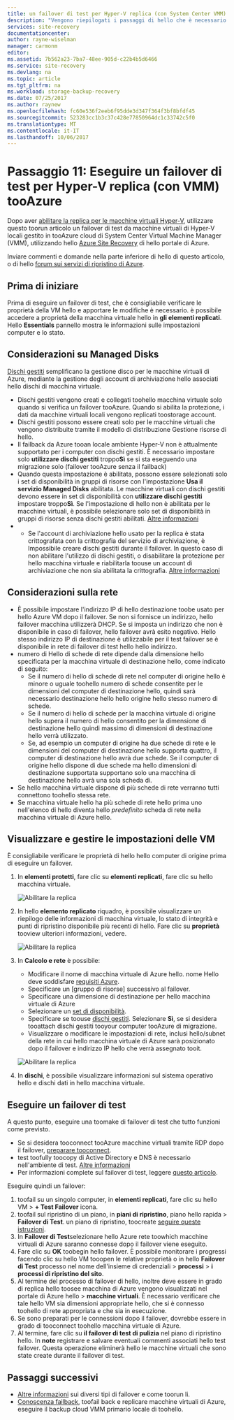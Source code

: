 ```yaml
---
title: un failover di test per Hyper-V replica (con System Center VMM) tooAzure aaaRun | Documenti Microsoft
description: "Vengono riepilogati i passaggi di hello che è necessario per l'esecuzione di un failover di test per le macchine virtuali Hyper-V nei cloud VMM, la replica tramite il servizio di Azure Site Recovery hello tooAzure."
services: site-recovery
documentationcenter: 
author: rayne-wiselman
manager: carmonm
editor: 
ms.assetid: 7b562a23-7ba7-48ee-905d-c22b4b5d6466
ms.service: site-recovery
ms.devlang: na
ms.topic: article
ms.tgt_pltfrm: na
ms.workload: storage-backup-recovery
ms.date: 07/25/2017
ms.author: raynew
ms.openlocfilehash: fc60e536f2eeb6f95dde3d347f364f3bf8bfdf45
ms.sourcegitcommit: 523283cc1b3c37c428e77850964dc1c33742c5f0
ms.translationtype: MT
ms.contentlocale: it-IT
ms.lasthandoff: 10/06/2017
---
```

# <a name="step-11-run-a-test-failover-for-hyper-v-replication-with-vmm-tooazure"></a>Passaggio 11: Eseguire un failover di test per Hyper-V replica (con VMM) tooAzure

Dopo aver [abilitare la replica per le macchine virtuali Hyper-V](vmm-to-azure-walkthrough-enable-replication.md), utilizzare questo toorun articolo un failover di test da macchine virtuali di Hyper-V locali gestito in tooAzure cloud di System Center Virtual Machine Manager (VMM), utilizzando hello [ Azure Site Recovery](site-recovery-overview.md) di hello portale di Azure.

Inviare commenti e domande nella parte inferiore di hello di questo articolo, o di hello [forum sui servizi di ripristino di Azure](https://social.msdn.microsoft.com/forums/azure/home?forum=hypervrecovmgr).

## <a name="before-you-start"></a>Prima di iniziare

Prima di eseguire un failover di test, che è consigliabile verificare le proprietà della VM hello e apportare le modifiche è necessario. è possibile accedere a proprietà della macchina virtuale hello in **gli elementi replicati**. Hello **Essentials** pannello mostra le informazioni sulle impostazioni computer e lo stato.

## <a name="managed-disk-considerations"></a>Considerazioni su Managed Disks

[Dischi gestiti](../virtual-machines/windows/managed-disks-overview.md) semplificano la gestione disco per le macchine virtuali di Azure, mediante la gestione degli account di archiviazione hello associati hello dischi di macchina virtuale. 

- Dischi gestiti vengono creati e collegati toohello macchina virtuale solo quando si verifica un failover tooAzure. Quando si abilita la protezione, i dati da macchine virtuali locali vengono replicati toostorage account.
- Dischi gestiti possono essere creati solo per le macchine virtuali che vengono distribuite tramite il modello di distribuzione Gestione risorse di hello.
- Il failback da Azure tooan locale ambiente Hyper-V non è attualmente supportato per i computer con dischi gestiti. È necessario impostare solo **utilizzare dischi gestiti** troppo**Sì** se si sta eseguendo una migrazione solo (failover tooAzure senza il failback)
- Quando questa impostazione è abilitata, possono essere selezionati solo i set di disponibilità in gruppi di risorse con l'impostazione **Usa il servizio Managed Disks** abilitata. Le macchine virtuali con dischi gestiti devono essere in set di disponibilità con **utilizzare dischi gestiti** impostare troppo**Sì**. Se l'impostazione di hello non è abilitata per le macchine virtuali, è possibile selezionare solo set di disponibilità in gruppi di risorse senza dischi gestiti abilitati. [Altre informazioni](../virtual-machines/windows/manage-availability.md#use-managed-disks-for-vms-in-an-availability-set)
- - Se l'account di archiviazione hello usato per la replica è stata crittografata con la crittografia del servizio di archiviazione, è Impossibile creare dischi gestiti durante il failover. In questo caso di non abilitare l'utilizzo di dischi gestiti, o disabilitare la protezione per hello macchina virtuale e riabilitarla toouse un account di archiviazione che non sia abilitata la crittografia. [Altre informazioni](../virtual-machines/windows/managed-disks-overview.md#managed-disks-and-encryption)

 
## <a name="network-considerations"></a>Considerazioni sulla rete
    
- È possibile impostare l'indirizzo IP di hello destinazione toobe usato per hello Azure VM dopo il failover. Se non si fornisce un indirizzo, hello failover macchina utilizzerà DHCP. Se si imposta un indirizzo che non è disponibile in caso di failover, hello failover avrà esito negativo. Hello stesso indirizzo IP di destinazione è utilizzabile per il test failover se è disponibile in rete di failover di test hello hello indirizzo.
- numero di Hello di schede di rete dipende dalla dimensione hello specificata per la macchina virtuale di destinazione hello, come indicato di seguito:
    - Se il numero di hello di schede di rete nel computer di origine hello è minore o uguale toohello numero di schede consentite per le dimensioni del computer di destinazione hello, quindi sarà necessario destinazione hello hello origine hello stesso numero di schede.
    - Se il numero di hello di schede per la macchina virtuale di origine hello supera il numero di hello consentito per la dimensione di destinazione hello quindi massimo di dimensioni di destinazione hello verrà utilizzato.
    - Se, ad esempio un computer di origine ha due schede di rete e le dimensioni del computer di destinazione hello supporta quattro, il computer di destinazione hello avrà due schede. Se il computer di origine hello dispone di due schede ma hello dimensioni di destinazione supportata supportano solo una macchina di destinazione hello avrà una sola scheda di.     
- Se hello macchina virtuale dispone di più schede di rete verranno tutti connettono toohello stessa rete.
- Se macchina virtuale hello ha più schede di rete hello prima uno nell'elenco di hello diventa hello *predefinito* scheda di rete nella macchina virtuale di Azure hello.


## <a name="view-and-manage-vm-settings"></a>Visualizzare e gestire le impostazioni delle VM

È consigliabile verificare le proprietà di hello hello computer di origine prima di eseguire un failover.

1. In **elementi protetti**, fare clic su **elementi replicati**, fare clic su hello macchina virtuale.

    ![Abilitare la replica](./media/vmm-to-azure-walkthrough-test-failover/test-failover1.png)
2. In hello **elemento replicato** riquadro, è possibile visualizzare un riepilogo delle informazioni di macchina virtuale, lo stato di integrità e punti di ripristino disponibile più recenti di hello. Fare clic su **proprietà** tooview ulteriori informazioni, vedere.

    ![Abilitare la replica](./media/vmm-to-azure-walkthrough-test-failover/test-failover2.png)
3. In **Calcolo e rete** è possibile:
    - Modificare il nome di macchina virtuale di Azure hello. nome Hello deve soddisfare [requisiti Azure](site-recovery-support-matrix-to-azure.md#failed-over-azure-vm-requirements).
    - Specificare un [gruppo di risorse] successivo al failover.
    - Specificare una dimensione di destinazione per hello macchina virtuale di Azure
    - Selezionare un [set di disponibilità](../virtual-machines/windows/tutorial-availability-sets.md).
    - Specificare se toouse [dischi gestiti](#managed-disk-considerations). Selezionare **Sì**, se si desidera tooattach dischi gestiti tooyour computer tooAzure di migrazione.
    - Visualizzare o modificare le impostazioni di rete, inclusi hello/subnet della rete in cui hello macchina virtuale di Azure sarà posizionato dopo il failover e indirizzo IP hello che verrà assegnato tooit.

    ![Abilitare la replica](./media/vmm-to-azure-walkthrough-test-failover/test-failover4.png)
4. In **dischi**, è possibile visualizzare informazioni sul sistema operativo hello e dischi dati in hello macchina virtuale.


## <a name="run-a-test-failover"></a>Eseguire un failover di test

A questo punto, eseguire una toomake di failover di test che tutto funzioni come previsto.

- Se si desidera tooconnect tooAzure macchine virtuali tramite RDP dopo il failover, [preparare tooconnect](site-recovery-test-failover-to-azure.md#prepare-to-connect-to-azure-vms-after-failover).
 - test toofully toocopy di Active Directory e DNS è necessario nell'ambiente di test. [Altre informazioni](site-recovery-active-directory.md#test-failover-considerations)
 - Per informazioni complete sul failover di test, leggere [questo articolo](site-recovery-test-failover-to-azure.md).
 
 Eseguire quindi un failover:

1. toofail su un singolo computer, in **elementi replicati**, fare clic su hello VM > **+ Test Failover** icona.
2. toofail sul ripristino di un piano, in **piani di ripristino**, piano hello rapida > **Failover di Test**. un piano di ripristino, toocreate [seguire queste istruzioni](site-recovery-create-recovery-plans.md).
3. In **Failover di Test**selezionare hello Azure rete toowhich macchine virtuali di Azure saranno connesse dopo il failover viene eseguito.
4. Fare clic su **OK** toobegin hello failover. È possibile monitorare i progressi facendo clic su hello VM tooopen le relative proprietà o in hello **Failover di Test** processo nel nome dell'insieme di credenziali > **processi** > **i processi di ripristino del sito**.
5. Al termine del processo di failover di hello, inoltre deve essere in grado di replica hello toosee macchina di Azure vengono visualizzati nel portale di Azure hello > **macchine virtuali**. È necessario verificare che tale hello VM sia dimensioni appropriate hello, che si è connesso toohello di rete appropriata e che sia in esecuzione.
6. Se sono preparati per le connessioni dopo il failover, dovrebbe essere in grado di tooconnect toohello macchina virtuale di Azure.
7. Al termine, fare clic su **il failover di test di pulizia** nel piano di ripristino hello. In **note** registrare e salvare eventuali commenti associati hello test failover. Questa operazione eliminerà hello le macchine virtuali che sono state create durante il failover di test.



## <a name="next-steps"></a>Passaggi successivi

- [Altre informazioni](site-recovery-failover.md) sui diversi tipi di failover e come toorun li.
- [Conoscenza failback](site-recovery-failback-from-azure-to-hyper-v.md), toofail back e replicare macchine virtuali di Azure, eseguire il backup cloud VMM primario locale di toohello.

